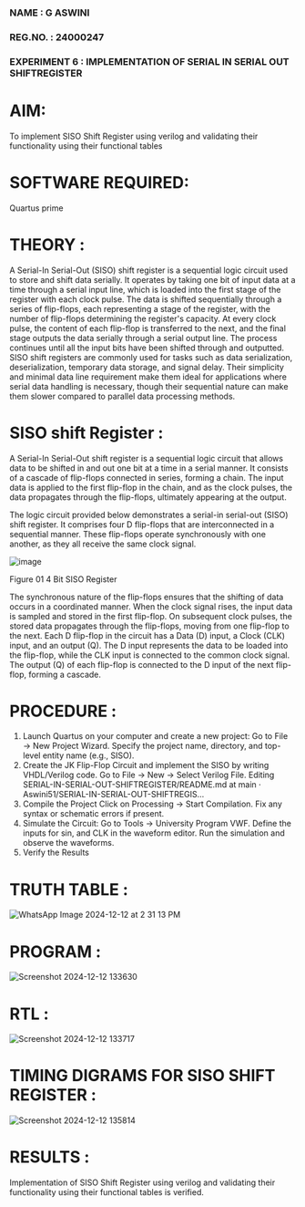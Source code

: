 ### NAME : G ASWINI
### REG.NO. : 24000247
### EXPERIMENT 6 : IMPLEMENTATION OF SERIAL IN SERIAL OUT SHIFTREGISTER

# AIM:

To implement  SISO Shift Register using verilog and validating their functionality using their functional tables

# SOFTWARE REQUIRED:

Quartus prime

# THEORY :

A Serial-In Serial-Out (SISO) shift register is a sequential logic circuit used to store and shift data serially. It operates by taking one bit of input data at a time through a serial input line, which is loaded into the first stage of the register with each clock pulse. The data is shifted sequentially through a series of flip-flops, each representing a stage of the register, with the number of flip-flops determining the register's capacity. At every clock pulse, the content of each flip-flop is transferred to the next, and the final stage outputs the data serially through a serial output line. The process continues until all the input bits have been shifted through and outputted. SISO shift registers are commonly used for tasks such as data serialization, deserialization, temporary data storage, and signal delay. Their simplicity and minimal data line requirement make them ideal for applications where serial data handling is necessary, though their sequential nature can make them slower compared to parallel data processing methods.

# SISO shift Register :

A Serial-In Serial-Out shift register is a sequential logic circuit that allows data to be shifted in and out one bit at a time in a serial manner. It consists of a cascade of flip-flops connected in series, forming a chain. The input data is applied to the first flip-flop in the chain, and as the clock pulses, the data propagates through the flip-flops, ultimately appearing at the output.

The logic circuit provided below demonstrates a serial-in serial-out (SISO) shift register. It comprises four D flip-flops that are interconnected in a sequential manner. These flip-flops operate synchronously with one another, as they all receive the same clock signal.

![image](https://github.com/naavaneetha/SERIAL-IN-SERIAL-OUT-SHIFTREGISTER/assets/154305477/e81c4072-37f9-46c6-8145-566764b74c3a)

Figure 01 4 Bit SISO Register

The synchronous nature of the flip-flops ensures that the shifting of data occurs in a coordinated manner. When the clock signal rises, the input data is sampled and stored in the first flip-flop. On subsequent clock pulses, the stored data propagates through the flip-flops, moving from one flip-flop to the next.
Each D flip-flop in the circuit has a Data (D) input, a Clock (CLK) input, and an output (Q). The D input represents the data to be loaded into the flip-flop, while the CLK input is connected to the common clock signal. The output (Q) of each flip-flop is connected to the D input of the next flip-flop, forming a cascade.

# PROCEDURE : 

1. Launch Quartus on your computer and create a new project: Go to File → New Project Wizard.
 Specify the project name, directory, and top-level entity name (e.g., SISO).
 2. Create the JK Flip-Flop Circuit and implement the SISO by writing VHDL/Verilog code. Go to
 File → New → Select Verilog File.
 Editing SERIAL-IN-SERIAL-OUT-SHIFTREGISTER/README.md at main · Aswini51/SERIAL-IN-SERIAL-OUT-SHIFTREGIS…
 3. Compile the Project Click on Processing → Start Compilation. Fix any syntax or schematic errors
 if present.
 4. Simulate the Circuit: Go to Tools → University Program VWF. Define the inputs for sin, and CLK
 in the waveform editor. Run the simulation and observe the waveforms.
 5. Verify the Results

# TRUTH TABLE : #

![WhatsApp Image 2024-12-12 at 2 31 13 PM](https://github.com/user-attachments/assets/7fd6bbbd-13ba-47ec-b486-a702f5458da8)

# PROGRAM :

![Screenshot 2024-12-12 133630](https://github.com/user-attachments/assets/9bec7405-96b7-4b1e-a776-e5a9bfb41edc)

# RTL : 

![Screenshot 2024-12-12 133717](https://github.com/user-attachments/assets/320e6447-6a70-42c3-9616-60e8b15987ac)

# TIMING DIGRAMS FOR SISO SHIFT REGISTER :

![Screenshot 2024-12-12 135814](https://github.com/user-attachments/assets/ea784c34-fccd-44d6-9653-08377d876c46)

# RESULTS :

 Implementation of SISO Shift Register using verilog and validating their functionality using their
 functional tables is verified.
